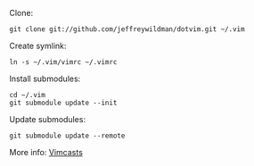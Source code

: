 Clone:

    git clone git://github.com/jeffreywildman/dotvim.git ~/.vim

Create symlink:

    ln -s ~/.vim/vimrc ~/.vimrc

Install submodules:

    cd ~/.vim
    git submodule update --init

Update submodules:

    git submodule update --remote

More info: [Vimcasts](http://vimcasts.org/episodes/synchronizing-plugins-with-git-submodules-and-pathogen/)
